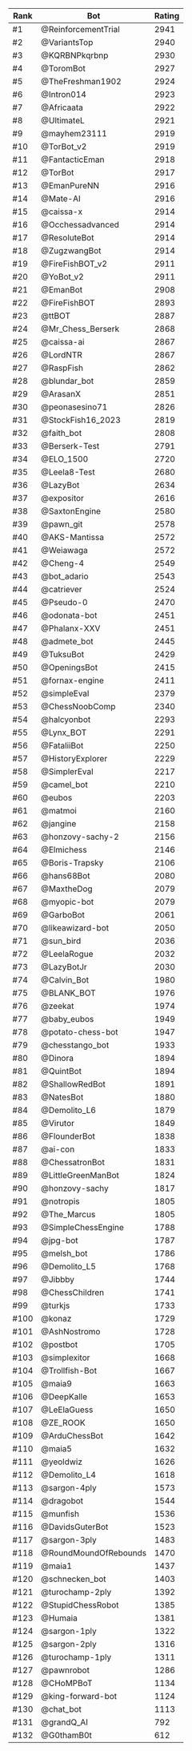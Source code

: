 Rank|Bot|Rating
---|---|---
#1|@ReinforcementTrial|2941
#2|@VariantsTop|2940
#3|@KQRBNPkqrbnp|2930
#4|@ToromBot|2927
#5|@TheFreshman1902|2924
#6|@Intron014|2923
#7|@Africaata|2922
#8|@UltimateL|2921
#9|@mayhem23111|2919
#10|@TorBot_v2|2919
#11|@FantacticEman|2918
#12|@TorBot|2917
#13|@EmanPureNN|2916
#14|@Mate-AI|2916
#15|@caissa-x|2914
#16|@Occhessadvanced|2914
#17|@ResoluteBot|2914
#18|@ZugzwangBot|2914
#19|@FireFishBOT_v2|2911
#20|@YoBot_v2|2911
#21|@EmanBot|2908
#22|@FireFishBOT|2893
#23|@ttBOT|2887
#24|@Mr_Chess_Berserk|2868
#25|@caissa-ai|2867
#26|@LordNTR|2867
#27|@RaspFish|2862
#28|@blundar_bot|2859
#29|@ArasanX|2851
#30|@peonasesino71|2826
#31|@StockFish16_2023|2819
#32|@faith_bot|2808
#33|@Berserk-Test|2791
#34|@ELO_1500|2720
#35|@Leela8-Test|2680
#36|@LazyBot|2634
#37|@expositor|2616
#38|@SaxtonEngine|2580
#39|@pawn_git|2578
#40|@AKS-Mantissa|2572
#41|@Weiawaga|2572
#42|@Cheng-4|2549
#43|@bot_adario|2543
#44|@catriever|2524
#45|@Pseudo-0|2470
#46|@odonata-bot|2451
#47|@Phalanx-XXV|2451
#48|@admete_bot|2445
#49|@TuksuBot|2429
#50|@OpeningsBot|2415
#51|@fornax-engine|2411
#52|@simpleEval|2379
#53|@ChessNoobComp|2340
#54|@halcyonbot|2293
#55|@Lynx_BOT|2291
#56|@FataliiBot|2250
#57|@HistoryExplorer|2229
#58|@SimplerEval|2217
#59|@camel_bot|2210
#60|@eubos|2203
#61|@matmoi|2160
#62|@jangine|2158
#63|@honzovy-sachy-2|2156
#64|@Elmichess|2146
#65|@Boris-Trapsky|2106
#66|@hans68Bot|2080
#67|@MaxtheDog|2079
#68|@myopic-bot|2079
#69|@GarboBot|2061
#70|@likeawizard-bot|2050
#71|@sun_bird|2036
#72|@LeelaRogue|2032
#73|@LazyBotJr|2030
#74|@Calvin_Bot|1980
#75|@BLANK_BOT|1976
#76|@zeekat|1974
#77|@baby_eubos|1949
#78|@potato-chess-bot|1947
#79|@chesstango_bot|1933
#80|@Dinora|1894
#81|@QuintBot|1894
#82|@ShallowRedBot|1891
#83|@NatesBot|1880
#84|@Demolito_L6|1879
#85|@Virutor|1849
#86|@FlounderBot|1838
#87|@ai-con|1833
#88|@ChessatronBot|1831
#89|@LittleGreenManBot|1824
#90|@honzovy-sachy|1817
#91|@notropis|1805
#92|@The_Marcus|1805
#93|@SimpleChessEngine|1788
#94|@jpg-bot|1787
#95|@melsh_bot|1786
#96|@Demolito_L5|1768
#97|@Jibbby|1744
#98|@ChessChildren|1741
#99|@turkjs|1733
#100|@konaz|1729
#101|@AshNostromo|1728
#102|@postbot|1705
#103|@simplexitor|1668
#104|@Trollfish-Bot|1667
#105|@maia9|1663
#106|@DeepKalle|1653
#107|@LeElaGuess|1650
#108|@ZE_ROOK|1650
#109|@ArduChessBot|1642
#110|@maia5|1632
#111|@yeoldwiz|1626
#112|@Demolito_L4|1618
#113|@sargon-4ply|1573
#114|@dragobot|1544
#115|@munfish|1536
#116|@DavidsGuterBot|1523
#117|@sargon-3ply|1483
#118|@RoundMoundOfRebounds|1470
#119|@maia1|1437
#120|@schnecken_bot|1403
#121|@turochamp-2ply|1392
#122|@StupidChessRobot|1385
#123|@Humaia|1381
#124|@sargon-1ply|1322
#125|@sargon-2ply|1316
#126|@turochamp-1ply|1311
#127|@pawnrobot|1286
#128|@CHoMPBoT|1134
#129|@king-forward-bot|1124
#130|@chat_bot|1113
#131|@grandQ_AI|792
#132|@G0thamB0t|612

